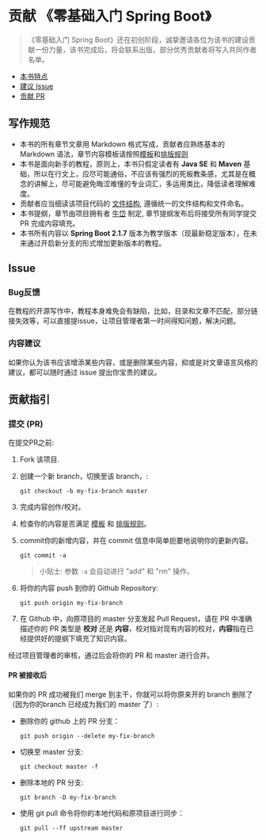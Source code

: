 # 贡献 《零基础入门 Spring Boot》

>《零基础入门 Spring Boot》还在初创阶段，诚挚邀请各位为该书的建设贡献一份力量，该书完成后，将会联系出版，部分优秀贡献者将写入共同作者名单。

 - [本书特点](#feature)
 - [建议 Issue](#issue)
 - [贡献 PR](#submit)

## <a name = "feature"></a> 写作规范

* 本书的所有章节文章用 Markdown 格式写成，贡献者应熟练基本的 Markdown 语法，章节内容模板请按照[模板](./TEMPLATE.md)和[排版规则](./LAYOUT.md)
* 本书是面向新手的教程，原则上，本书只假定读者有 **Java SE** 和 **Maven** 基础，所以在行文上，应尽可能通俗，不应该有强烈的死板教条感，尤其是在概念的讲解上，尽可能避免晦涩难懂的专业词汇，多运用类比，降低读者理解难度。
* 贡献者应当细读该项目代码的 [文件结构](./FILE_STRUCTURE.md), 遵循统一的文件结构和文件命名。
* 本书提纲，章节由项目拥有者 [牛岱](https://github.com/niudai) 制定, 章节提纲发布后将接受所有同学提交 PR 完成内容填充。
* 本书所有内容以 **Spring Boot 2.1.7** 版本为教学版本（现最新稳定版本），在未来通过开启新分支的形式增加更新版本的教程。


## <a name="issue"></a> Issue

### Bug反馈

在教程的开源写作中，教程本身难免会有缺陷，比如，目录和文章不匹配，部分链接失效等，可以直接提issue，让项目管理者第一时间得知问题，解决问题。

### 内容建议

如果你认为该书应该增添某些内容，或是删除某些内容，抑或是对文章语言风格的建议，都可以随时通过 issue 提出你宝贵的建议。

## <a name="submit"></a> 贡献指引

### <a name="submit-pr"></a> 提交 (PR)

在提交PR之前:

1. Fork 该项目.
2. 创建一个新 branch，切换至该 branch，:

     ```shell
     git checkout -b my-fix-branch master
     ```

3. 完成内容创作/校对。
4. 检查你的内容是否满足 [模板](./TEMPLATE.md) 和 [排版规则](./LAYOUT.md)。
5. commit你的新增内容，并在 commit 信息中简单扼要地说明你的更新内容。

     ```shell
     git commit -a
     ```
    >小贴士: 参数 `-a` 会自动进行 "add" 和 "rm" 操作。

6. 将你的内容 push 到你的 Github Repository:

    ```shell
    git push origin my-fix-branch
    ```

7. 在 Github 中，向原项目的 master 分支发起 Pull Request，请在 PR 中准确描述你的 PR 类型是 **校对** 还是 **内容**，校对指对现有内容的校对，**内容**指在已经提供好的提纲下填充了知识内容。

经过项目管理者的审核，通过后会将你的 PR 和 master 进行合并。


#### PR 被接收后

如果你的 PR 成功被我们 merge 到主干，你就可以将你原来开的 branch 删除了（因为你的branch 已经成为我们的 master 了）:

* 删除你的 github 上的 PR 分支：

    ```shell
    git push origin --delete my-fix-branch
    ```

* 切换至 master 分支:

    ```shell
    git checkout master -f
    ```

* 删除本地的 PR 分支:

    ```shell
    git branch -D my-fix-branch
    ```

* 使用 git pull 命令将你的本地代码和原项目进行同步：

    ```shell
    git pull --ff upstream master
    ```
